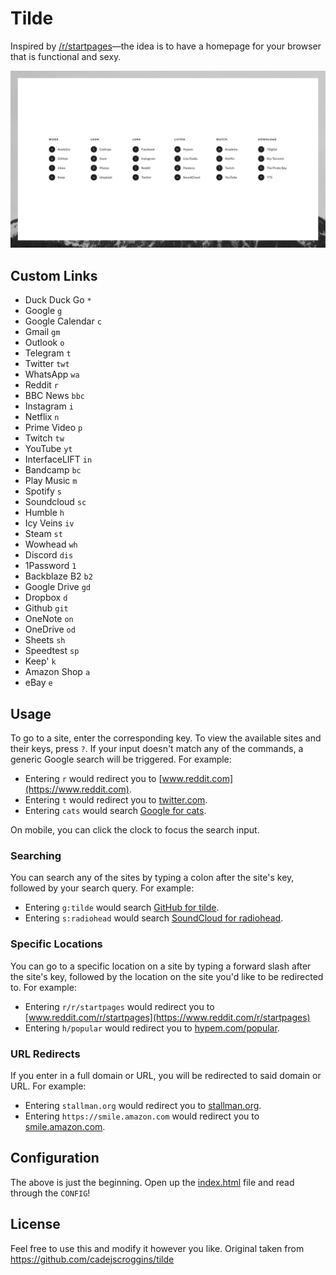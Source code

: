 # Tilde

Inspired by [/r/startpages](https://www.reddit.com/r/startpages)—the idea is to have a homepage for your browser that is functional and sexy.

![Screenshot](SCREENSHOT.png?raw=true "Screenshot")

## Custom Links

* Duck Duck Go `*`
* Google `g`
* Google Calendar `c`
* Gmail `gm`
* Outlook `o`
* Telegram `t`
* Twitter `twt`
* WhatsApp `wa`
* Reddit `r`
* BBC News `bbc`
* Instagram `i`
* Netflix `n`
* Prime Video `p`
* Twitch `tw`
* YouTube `yt`
* InterfaceLIFT `in`
* Bandcamp `bc`
* Play Music `m`
* Spotify `s`
* Soundcloud `sc`
* Humble `h`
* Icy Veins `iv`
* Steam `st`
* Wowhead `wh`
* Discord `dis`
* 1Password `1`
* Backblaze B2 `b2`
* Google Drive `gd`
* Dropbox `d`
* Github `git`
* OneNote `on`
* OneDrive `od`
* Sheets `sh`
* Speedtest `sp`
* Keep' `k`
* Amazon Shop `a`
* eBay `e`

## Usage

To go to a site, enter the corresponding key. To view the available sites and their keys, press `?`. If your input doesn't match any of the commands, a generic Google search will be triggered. For example:

* Entering `r` would redirect you to [www.reddit.com](https://www.reddit.com).
* Entering `t` would redirect you to [twitter.com](https://twitter.com).
* Entering `cats` would search [Google for cats](https://encrypted.google.com/search?q=cats).

On mobile, you can click the clock to focus the search input.

### Searching

You can search any of the sites by typing a colon after the site's key, followed by your search query. For example:

* Entering `g:tilde` would search [GitHub for tilde](https://github.com/search?q=tilde).
* Entering `s:radiohead` would search [SoundCloud for radiohead](https://soundcloud.com/search?q=radiohead).

### Specific Locations

You can go to a specific location on a site by typing a forward slash after the site's key, followed by the location on the site you'd like to be redirected to. For example:

* Entering `r/r/startpages` would redirect you to [www.reddit.com/r/startpages](https://www.reddit.com/r/startpages)
* Entering `h/popular` would redirect you to [hypem.com/popular](http://hypem.com/popular).

### URL Redirects

If you enter in a full domain or URL, you will be redirected to said domain or URL. For example:

* Entering `stallman.org` would redirect you to [stallman.org](https://stallman.org/).
* Entering `https://smile.amazon.com` would redirect you to [smile.amazon.com](https://smile.amazon.com/).

## Configuration

The above is just the beginning. Open up the [index.html](index.html) file and read through the `CONFIG`!

## License

Feel free to use this and modify it however you like.
Original taken from https://github.com/cadejscroggins/tilde
